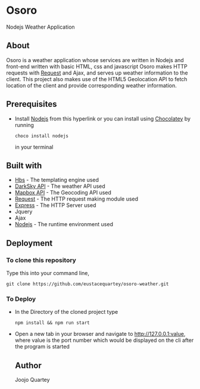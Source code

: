 # Osoro
Nodejs Weather Application

## About
Osoro is a weather application whose services are written in Nodejs and front-end written with basic HTML, css and javascript
Osoro makes HTTP requests with [Request](https://www.npmjs.com/package/request) and Ajax, and serves up weather information to the client.
This project also makes use of the HTML5 Geolocation API to fetch location of the client and provide corresponding weather information.

## Prerequisites
* Install [Nodejs](https://nodejs.org) from this hyperlink
or you can install using [Chocolatey](https://chocolatey.org) by running 

  ```
  choco install nodejs
  ```
  in your terminal

## Built with
* [Hbs](https://www.npmjs.com/package/hbs) - The templating engine used
* [DarkSky API](https://www.darksky.net) - The weather API used
* [Mapbox API](https://docs.mapbox.com/api/) - The Geocoding API used
* [Request](https://www.npmjs.com/package/request) - The HTTP request making module used
* [Express](https://www.npmjs.com/express) - The HTTP Server used
* Jquery
* Ajax
* [Nodejs](https://nodejs.org) - The runtime environment used 


## Deployment

### To clone this repository 
Type this into your command line,
  ```
  git clone https://github.com/eustacequartey/osoro-weather.git
  ```

### To Deploy
* In the Directory of the cloned project type 
  ```
  npm install && npm run start
  ```
* Open a new tab in your browser and navigate to http://127.0.0.1:value, where value is the port number which would be displayed on the cli
  after the program is started
  
  
  ## Author
  Joojo Quartey
